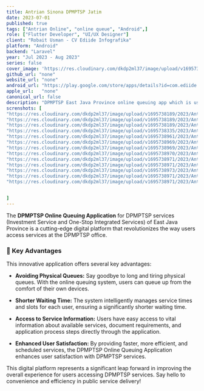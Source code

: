 ```yaml
---
title: Antrian Sinona DPMPTSP Jatim
date: 2023-07-01
published: true
tags: ["Antrian Online", "online queue", "Android",]
role: ["Flutter Developer", "UI/UX Designer"]
client: "Robait Usman - CV Ediide Infografika"
platform: "Android" 
backend: "Laravel"
year: "Jul 2023 - Aug 2023"
series: false
cover_image: 'https://res.cloudinary.com/dkdp2ml37/image/upload/v1695739603/2023/Antrian%20Sinona/app_feature_yndzhb.jpg'
github_url: "none"
website_url: "none"
android_url: "https://play.google.com/store/apps/details?id=com.ediide.antrian_sinona"
apple_url:   "none"
canonical_url: false
description: "DPMPTSP East Java Province online queuing app which is used to make it easier for users to queue for services"
screnshots: [
"https://res.cloudinary.com/dkdp2ml37/image/upload/v1695738189/2023/Antrian%20Sinona/4_tqcoyu.png", 
"https://res.cloudinary.com/dkdp2ml37/image/upload/v1695738189/2023/Antrian%20Sinona/1_v6nols.png", 
"https://res.cloudinary.com/dkdp2ml37/image/upload/v1695738189/2023/Antrian%20Sinona/2_dmgjb2.png", 
"https://res.cloudinary.com/dkdp2ml37/image/upload/v1695738335/2023/Antrian%20Sinona/3_rwchl0.png", 
"https://res.cloudinary.com/dkdp2ml37/image/upload/v1695738961/2023/Antrian%20Sinona/3.1_qg5zpm.png", 
"https://res.cloudinary.com/dkdp2ml37/image/upload/v1695738969/2023/Antrian%20Sinona/5_d41yvz.png", 
"https://res.cloudinary.com/dkdp2ml37/image/upload/v1695738969/2023/Antrian%20Sinona/6_oxjya6.png", 
"https://res.cloudinary.com/dkdp2ml37/image/upload/v1695738970/2023/Antrian%20Sinona/7_s2mid2.png", 
"https://res.cloudinary.com/dkdp2ml37/image/upload/v1695738971/2023/Antrian%20Sinona/8_vxj79x.png", 
"https://res.cloudinary.com/dkdp2ml37/image/upload/v1695738971/2023/Antrian%20Sinona/9_wjczkv.png", 
"https://res.cloudinary.com/dkdp2ml37/image/upload/v1695738973/2023/Antrian%20Sinona/10_ufurdh.png", 
"https://res.cloudinary.com/dkdp2ml37/image/upload/v1695738971/2023/Antrian%20Sinona/11_skvat4.png", 
"https://res.cloudinary.com/dkdp2ml37/image/upload/v1695738971/2023/Antrian%20Sinona/12_vpyopd.png", 


]
---
```


The **DPMPTSP Online Queuing Application** for DPMPTSP services (Investment Service and One-Stop Integrated Services) of East Java Province is a cutting-edge digital platform that revolutionizes the way users access services at the DPMPTSP office.

### 🚀 Key Advantages

This innovative application offers several key advantages:

- **Avoiding Physical Queues:** Say goodbye to long and tiring physical queues. With the online queuing system, users can queue up from the comfort of their own devices.

- **Shorter Waiting Time:** The system intelligently manages service times and slots for each user, ensuring a significantly shorter waiting time.

- **Access to Service Information:** Users have easy access to vital information about available services, document requirements, and application process steps directly through the application.

- **Enhanced User Satisfaction:** By providing faster, more efficient, and scheduled services, the DPMPTSP Online Queuing Application enhances user satisfaction with DPMPTSP services.

This digital platform represents a significant leap forward in improving the overall experience for users accessing DPMPTSP services. Say hello to convenience and efficiency in public service delivery!
